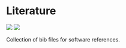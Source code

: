 # Literature

![](https://img.shields.io/badge/by-nanozoo-ff006c.svg)
![](https://github.com/nanozoo/literature/workflows/validate_literature/badge.svg)

Collection of bib files for software references. 
